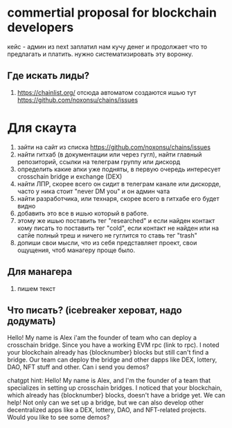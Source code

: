 # commertial proposal for blockchain developers
кейс - админ из next заплатил нам кучу денег и продолжает что то предлагать и платить. нужно систематизировать эту воронку. 

## Где искать лиды?
1. https://chainlist.org/ отсюда автоматом создаются ишью тут https://github.com/noxonsu/chains/issues

# Для скаута
1. зайти на сайт из списка https://github.com/noxonsu/chains/issues
2. найти гитхаб (в документации или через гугл), найти главный репозиторий, ссылки на телеграм группу или дискорд
3. определить какие апки уже подняты, в первую очередь интересует crosschain bridge и exchange (DEX)
4. найти ЛПР, скорее всего он сидит в телеграм канале или дискорде, часто у ника стоит "never DM you" и он админ чата
5. найти разработчика, или технаря, скорее всего в гитхабе его будет видно
6. добавить это все в ишью который в работе. 
7. этому же ишью поставить тег "researched" и если найден контакт кому писать то поставить тег "cold", если контакт не найден или на сатйе полный треш и ничего не гуглится то ставь тег "trash"
8. допиши свои мысли, что из себя представляет проект, свои ощущения, чтоб манагеру проще было.

## Для манагера
1. пишем текст 

## Что писать? (icebreaker хероват, надо додумать) 

Hello! My name is Alex i'am the founder of team who can deploy a crosschain bridge. Since you have a working EVM rpc (link to rpc). I noted your blockchain already has {blocknumber} blocks but still can't find a bridge. Our team can deploy the bridge and other dapps like DEX, lottery, DAO, NFT stuff and other. Can i send you demos? 

chatgpt hint: Hello! My name is Alex, and I'm the founder of a team that specializes in setting up crosschain bridges. I noticed that your blockchain, which already has {blocknumber} blocks, doesn't have a bridge yet. We can help! Not only can we set up a bridge, but we can also develop other decentralized apps like a DEX, lottery, DAO, and NFT-related projects. Would you like to see some demos?
